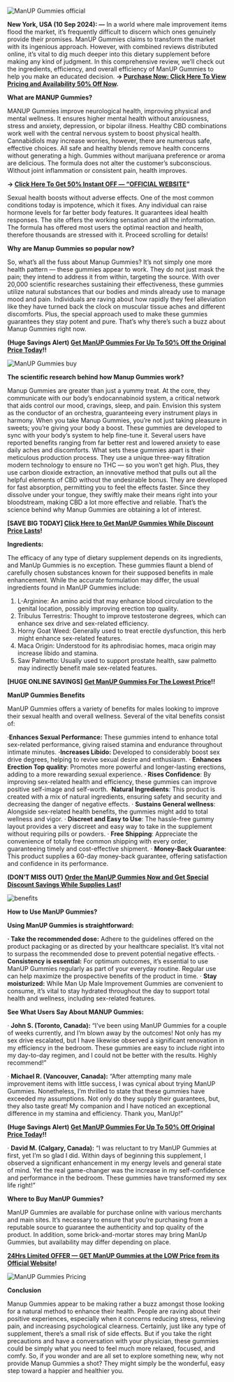 
![ManUP Gummies official](https://github.com/user-attachments/assets/377adb4d-305b-42b2-96ef-640c842a35b1)



**New York, USA (10 Sep 2024): —** In a world where male improvement items flood the market, it’s frequently difficult to discern which ones genuinely provide their promises. ManUP Gummies claims to transform the market with its ingenious approach. However, with combined reviews distributed online, it’s vital to dig much deeper into this dietary supplement before making any kind of judgment. In this comprehensive review, we’ll check out the ingredients, efficiency, and overall efficiency of ManUP Gummies to help you make an educated decision. **→ [Purchase Now: Click Here To View Pricing and Availability 50% Off Now](https://supplementcarts.com/manup-gummies-official/).**


**What are MANUP Gummies?**

MANUP Gummies improve neurological health, improving physical and mental wellness. It ensures higher mental health without anxiousness, stress and anxiety, depression, or bipolar illness. Healthy CBD combinations work well with the central nervous system to boost physical health.
Cannabidiols may increase worries, however, there are numerous safe, effective choices. All safe and healthy blends remove health concerns without generating a high. Gummies without marijuana preference or aroma are delicious. The formula does not alter the customer’s subconscious. Without joint inflammation or consistent pain, health improves.


**→ [Click Here To Get 50% Instant OFF — “OFFICIAL WEBSITE](https://supplementcarts.com/manup-gummies-official/)”**


Sexual health boosts without adverse effects. One of the most common conditions today is impotence, which it fixes. Any individual can raise hormone levels for far better body features. It guarantees ideal health responses. The site offers the working sensation and all the information. The formula has offered most users the optimal reaction and health, therefore thousands are stressed with it. Proceed scrolling for details!


**Why are Manup Gummies so popular now?**

So, what’s all the fuss about Manup Gummies? It’s not simply one more health pattern — these gummies appear to work. They do not just mask the pain; they intend to address it from within, targeting the source.
With over 20,000 scientific researches sustaining their effectiveness, these gummies utilize natural substances that our bodies and minds already use to manage mood and pain. Individuals are raving about how rapidly they feel alleviation like they have turned back the clock on muscular tissue aches and different discomforts.
Plus, the special approach used to make these gummies guarantees they stay potent and pure. That’s why there’s such a buzz about Manup Gummies right now.


**(Huge Savings Alert) [Get ManUP Gummies For Up To 50% Off the Original Price Today](https://supplementcarts.com/manup-gummies-official/)!!**



![ManUP Gummies buy](https://github.com/user-attachments/assets/3251ca76-9635-498c-8164-d59970b8c2a1)



**The scientific research behind how Manup Gummies work?**

Manup Gummies are greater than just a yummy treat. At the core, they communicate with our body’s endocannabinoid system, a critical network that aids control our mood, cravings, sleep, and pain. Envision this system as the conductor of an orchestra, guaranteeing every instrument plays in harmony.
When you take Manup Gummies, you’re not just taking pleasure in sweets; you’re giving your body a boost. These gummies are developed to sync with your body’s system to help fine-tune it. Several users have reported benefits ranging from far better rest and lowered anxiety to ease daily aches and discomforts.
What sets these gummies apart is their meticulous production process. They use a unique three-way filtration modern technology to ensure no THC — so you won’t get high. Plus, they use carbon dioxide extraction, an innovative method that pulls out all the helpful elements of CBD without the undesirable bonus.
They are developed for fast absorption, permitting you to feel the effects faster. Since they dissolve under your tongue, they swiftly make their means right into your bloodstream, making CBD a lot more effective and reliable. That’s the science behind why Manup Gummies are obtaining a lot of interest.


**[SAVE BIG TODAY] [Click Here to Get ManUP Gummies While Discount Price Lasts](https://supplementcarts.com/manup-gummies-official/)!**


**Ingredients:**

The efficacy of any type of dietary supplement depends on its ingredients, and ManUp Gummies is no exception. These gummies flaunt a blend of carefully chosen substances known for their supposed benefits in male enhancement. While the accurate formulation may differ, the usual ingredients found in ManUP Gummies include:
1. L-Arginine: An amino acid that may enhance blood circulation to the genital location, possibly improving erection top quality.
2. Tribulus Terrestris: Thought to improve testosterone degrees, which can enhance sex drive and sex-related efficiency.
3. Horny Goat Weed: Generally used to treat erectile dysfunction, this herb might enhance sex-related features.
4. Maca Origin: Understood for its aphrodisiac homes, maca origin may increase libido and stamina.
5. Saw Palmetto: Usually used to support prostate health, saw palmetto may indirectly benefit male sex-related features.


**[HUGE ONLINE SAVINGS] [Get ManUP Gummies For The Lowest Price](https://supplementcarts.com/manup-gummies-official/)!!**


**ManUP Gummies Benefits**

ManUP Gummies offers a variety of benefits for males looking to improve their sexual health and overall wellness. Several of the vital benefits consist of:

·**Enhances Sexual Performance:** These gummies intend to enhance total sex-related performance, giving raised stamina and endurance throughout intimate minutes.
**·Increases Libido:** Developed to considerably boost sex drive degrees, helping to revive sexual desire and enthusiasm.
· **Enhances Erection Top quality**: Promotes more powerful and longer-lasting erections, adding to a more rewarding sexual experience.
**· Rises Confidence**: By improving sex-related health and efficiency, these gummies can improve positive self-image and self-worth.
·**Natural Ingredients**: This product is created with a mix of natural ingredients, ensuring safety and security and decreasing the danger of negative effects.
· **Sustains General wellness**: Alongside sex-related health benefits, the gummies might add to total wellness and vigor.
· **Discreet and Easy to Use**: The hassle-free gummy layout provides a very discreet and easy way to take in the supplement without requiring pills or powders.
· **Free Shipping**: Appreciate the convenience of totally free common shipping with every order, guaranteeing timely and cost-effective shipment.
· **Money-Back Guarantee**: This product supplies a 60-day money-back guarantee, offering satisfaction and confidence in its performance.


**(DON’T MISS OUT) [Order the ManUP Gummies Now and Get Special Discount Savings While Supplies Last](https://supplementcarts.com/manup-gummies-official/)!**


![benefits](https://github.com/user-attachments/assets/78923707-9bf4-4194-911c-5502ff0540f2)



**How to Use ManUP Gummies?**

**Using ManUP Gummies is straightforward:**

**· Take the recommended dose:** Adhere to the guidelines offered on the product packaging or as directed by your healthcare specialist. It’s vital not to surpass the recommended dose to prevent potential negative effects.
· **Consistency is essential:** For optimum outcomes, it’s essential to use ManUP Gummies regularly as part of your everyday routine. Regular use can help maximize the prospective benefits of the product in time.
· **Stay moisturized:** While Man Up Male Improvement Gummies are convenient to consume, it’s vital to stay hydrated throughout the day to support total health and wellness, including sex-related features.


**See What Users Say About MANUP Gummies:**

· **John S. (Toronto, Canada):** “I’ve been using ManUP Gummies for a couple of weeks currently, and I’m blown away by the outcomes! Not only has my sex drive escalated, but I have likewise observed a significant renovation in my efficiency in the bedroom. These gummies are easy to include right into my day-to-day regimen, and I could not be better with the results. Highly recommend!”

· **Michael R. (Vancouver, Canada):** “After attempting many male improvement items with little success, I was cynical about trying ManUP Gummies. Nonetheless, I’m thrilled to state that these gummies have exceeded my assumptions. Not only do they supply their guarantees, but, they also taste great! My companion and I have noticed an exceptional difference in my stamina and efficiency. Thank you, ManUp!”


**(Huge Savings Alert) [Get ManUP Gummies For Up To 50% Off Original Price Today](https://supplementcarts.com/manup-gummies-official/)!!**


· **David M. (Calgary, Canada):** “I was reluctant to try ManUP Gummies at first, yet I’m so glad I did. Within days of beginning this supplement, I observed a significant enhancement in my energy levels and general state of mind. Yet the real game-changer was the increase in my self-confidence and performance in the bedroom. These gummies have transformed my sex life right!”



**Where to Buy ManUP Gummies?**

ManUP Gummies are available for purchase online with various merchants and main sites. It’s necessary to ensure that you’re purchasing from a reputable source to guarantee the authenticity and top quality of the product. In addition, some brick-and-mortar stores may bring ManUp Gummies, but availability may differ depending on place.


**[24Hrs Limited OFFER — GET ManUP Gummies at the LOW Price from its Official Website](https://supplementcarts.com/manup-gummies-official/)!**


![ManUP Gummies Pricing](https://github.com/user-attachments/assets/047b3508-9b33-49ae-9d0e-774423a26cb9)



**Conclusion**

Manup Gummies appear to be making rather a buzz amongst those looking for a natural method to enhance their health. People are raving about their positive experiences, especially when it concerns reducing stress, relieving pain, and increasing psychological clearness.
Certainly, just like any type of supplement, there’s a small risk of side effects. But if you take the right precautions and have a conversation with your physician, these gummies could be simply what you need to feel much more relaxed, focused, and comfy.
So, if you wonder and are all set to explore something new, why not provide Manup Gummies a shot? They might simply be the wonderful, easy step toward a happier and healthier you.

